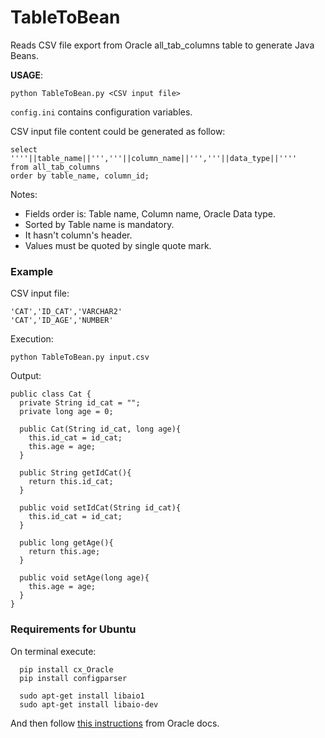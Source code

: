 # TableToBean
Reads CSV file export from Oracle all_tab_columns table to generate Java Beans.

**USAGE**:

```
python TableToBean.py <CSV input file>
```

```config.ini``` contains configuration variables.

CSV input file content could be generated as follow:

```
select ''''||table_name||''','''||column_name||''','''||data_type||''''
from all_tab_columns
order by table_name, column_id;
```

Notes:
  - Fields order is: Table name, Column name, Oracle Data type.
  - Sorted by Table name is mandatory.
  - It hasn't column's header.
  - Values must be quoted by single quote mark.

### Example

CSV input file:
```
'CAT','ID_CAT','VARCHAR2'
'CAT','ID_AGE','NUMBER'
```

Execution:
```
python TableToBean.py input.csv
```

Output:
```
public class Cat {
  private String id_cat = "";
  private long age = 0;

  public Cat(String id_cat, long age){
    this.id_cat = id_cat;
    this.age = age;
  }

  public String getIdCat(){
    return this.id_cat;
  }

  public void setIdCat(String id_cat){
    this.id_cat = id_cat;
  }

  public long getAge(){
    return this.age;
  }

  public void setAge(long age){
    this.age = age;
  }
}
```

### Requirements for Ubuntu

On terminal execute:
```
  pip install cx_Oracle
  pip install configparser
  
  sudo apt-get install libaio1
  sudo apt-get install libaio-dev
```

And then follow [this instructions](https://oracle.github.io/odpi/doc/installation.html#linux) from Oracle docs.

